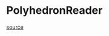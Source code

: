 # PolyhedronReader

[source](github.com/OpenFOAM-jp/OpenFOAM-utilities-tutorials-jp/blob/master/v1906/surface/surfaceBooleanFeatures/PolyhedronReader/PolyhedronReader.C/PolyhedronReader.C)



